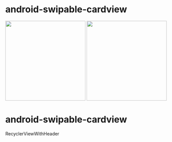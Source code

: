 # android-swipable-cardview

<img src="https://github.com/jangyoun/android-swipable-cardview/raw/master/preview.gif" width="250">

<img src="https://raw.githubusercontent.com/jangyoun/android-recyclerview-with-header/master/preivew.gif" width="250">


# android-swipable-cardview

RecyclerViewWithHeader
